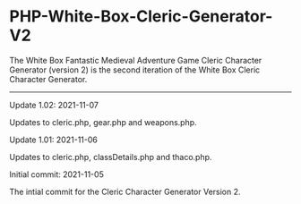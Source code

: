 # PHP-White-Box-Cleric-Generator-V2
The White Box Fantastic Medieval Adventure Game Cleric Character Generator (version 2) is the second iteration of the White Box Cleric Character Generator.


------------------


Update 1.02: 2021-11-07

Updates to cleric.php, gear.php and weapons.php.


Update 1.01: 2021-11-06

Updates to cleric.php, classDetails.php and thaco.php.



Initial commit: 2021-11-05

The intial commit for the Cleric Character Generator Version 2.
